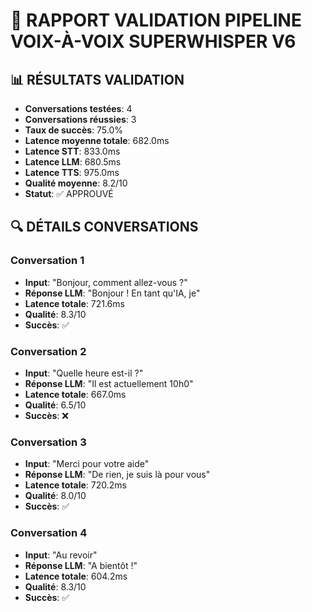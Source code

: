 # 🎤 RAPPORT VALIDATION PIPELINE VOIX-À-VOIX SUPERWHISPER V6

## 📊 RÉSULTATS VALIDATION

- **Conversations testées**: 4
- **Conversations réussies**: 3
- **Taux de succès**: 75.0%
- **Latence moyenne totale**: 682.0ms
- **Latence STT**: 833.0ms
- **Latence LLM**: 680.5ms
- **Latence TTS**: 975.0ms
- **Qualité moyenne**: 8.2/10
- **Statut**: ✅ APPROUVÉ

## 🔍 DÉTAILS CONVERSATIONS

### Conversation 1
- **Input**: "Bonjour, comment allez-vous ?"
- **Réponse LLM**: "Bonjour ! En tant qu'IA, je"
- **Latence totale**: 721.6ms
- **Qualité**: 8.3/10
- **Succès**: ✅

### Conversation 2
- **Input**: "Quelle heure est-il ?"
- **Réponse LLM**: "Il est actuellement 10h0"
- **Latence totale**: 667.0ms
- **Qualité**: 6.5/10
- **Succès**: ❌

### Conversation 3
- **Input**: "Merci pour votre aide"
- **Réponse LLM**: "De rien, je suis là pour vous"
- **Latence totale**: 720.2ms
- **Qualité**: 8.0/10
- **Succès**: ✅

### Conversation 4
- **Input**: "Au revoir"
- **Réponse LLM**: "A bientôt !"
- **Latence totale**: 604.2ms
- **Qualité**: 8.3/10
- **Succès**: ✅

